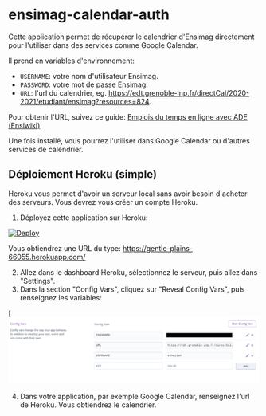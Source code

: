 # ensimag-calendar-auth
Cette application permet de récupérer le calendrier d'Ensimag directement pour l'utiliser dans des services comme Google Calendar.

Il prend en variables d'environnement:
- `USERNAME`: votre nom d'utilisateur Ensimag.
- `PASSWORD`: votre mot de passe Ensimag.
- `URL`: l'url du calendrier, eg. https://edt.grenoble-inp.fr/directCal/2020-2021/etudiant/ensimag?resources=824. 

Pour obtenir l'URL, suivez ce guide: [Emplois du temps en ligne avec ADE (Ensiwiki)](https://ensiwiki.ensimag.fr/index.php?title=Emplois_du_temps_en_ligne_avec_ADE#Importation_par_URL_avec_un_client_lourd_de_calendrier_.28e.g._Thunderbird.29)

Une fois installé, vous pourrez l'utiliser dans Google Calendar ou d'autres services de calendrier.

## Déploiement Heroku (simple)

Heroku vous permet d'avoir un serveur local sans avoir besoin d'acheter des serveurs. Vous devrez vous créer un compte Heroku.

1. Déployez cette application sur Heroku:

[![Deploy](https://www.herokucdn.com/deploy/button.svg)](https://heroku.com/deploy)

Vous obtiendrez une URL du type: https://gentle-plains-66055.herokuapp.com/

2. Allez dans le dashboard Heroku, sélectionnez le serveur, puis allez dans "Settings".
3. Dans la section "Config Vars", cliquez sur "Reveal Config Vars", puis renseignez les variables:

[![Variables environnement dans le dashboard Heroku](env_heroku.png)

4. Dans votre application, par exemple Google Calendar, renseignez l'url de Heroku. Vous obtiendrez le calendrier.
